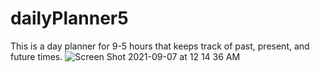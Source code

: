 # dailyPlanner5
This is a day planner for 9-5 hours that keeps track of past, present, and future times.
![Screen Shot 2021-09-07 at 12 14 36 AM](https://user-images.githubusercontent.com/87750403/132303524-48474e87-5bdb-4e30-bf88-f2e6c7784c15.png)

